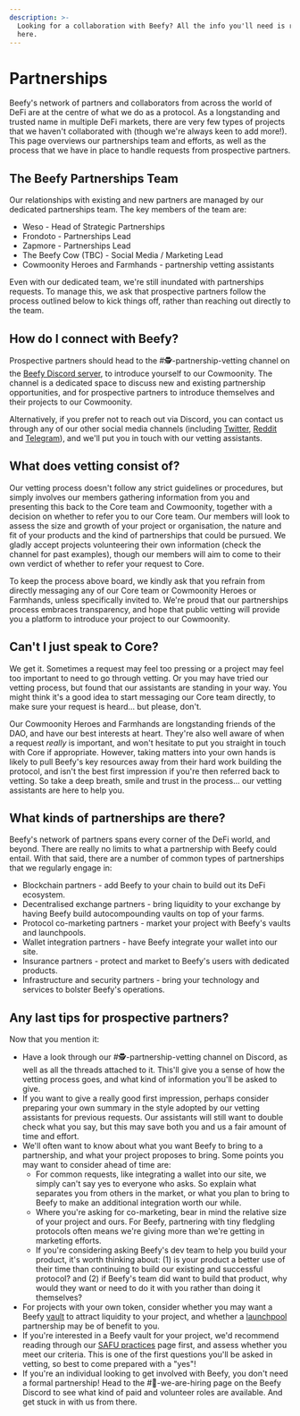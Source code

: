 ```yaml
---
description: >-
  Looking for a collaboration with Beefy? All the info you'll need is right
  here.
---
```


# Partnerships

Beefy's network of partners and collaborators from across the world of DeFi are at the centre of what we do as a protocol. As a longstanding and trusted name in multiple DeFi markets, there are very few types of projects that we haven't collaborated with (though we're always keen to add more!). This page overviews our partnerships team and efforts, as well as the process that we have in place to handle requests from prospective partners.

## The Beefy Partnerships Team

Our relationships with existing and new partners are managed by our dedicated partnerships team. The key members of the team are:

* Weso - Head of Strategic Partnerships
* Frondoto - Partnerships Lead
* Zapmore - Partnerships Lead
* The Beefy Cow (TBC) - Social Media / Marketing Lead
* Cowmoonity Heroes and Farmhands - partnership vetting assistants

Even with our dedicated team, we're still inundated with partnerships requests. To manage this, we ask that prospective partners follow the process outlined below to kick things off, rather than reaching out directly to the team.

## How do I connect with Beefy?

Prospective partners should head to the #🕵-partnership-vetting channel on the [Beefy Discord server](https://discord.gg/yq8wfHd), to introduce yourself to our Cowmoonity. The channel is a dedicated space to discuss new and existing partnership opportunities, and for prospective partners to introduce themselves and their projects to our Cowmoonity.

Alternatively, if you prefer not to reach out via Discord, you can contact us through any of our other social media channels (including [Twitter](https://twitter.com/beefyfinance), [Reddit](https://www.reddit.com/r/Beefy/) and [Telegram](https://t.me/beefyfinance)), and we'll put you in touch with our vetting assistants.

## What does vetting consist of?

Our vetting process doesn't follow any strict guidelines or procedures, but simply involves our members gathering information from you and presenting this back to the Core team and Cowmoonity, together with a decision on whether to refer you to our Core team. Our members will look to assess the size and growth of your project or organisation, the nature and fit of your products and the kind of partnerships that could be pursued. We gladly accept projects volunteering their own information (check the channel for past examples), though our members will aim to come to their own verdict of whether to refer your request to Core.

To keep the process above board, we kindly ask that you refrain from directly messaging any of our Core team or Cowmoonity Heroes or Farmhands, unless specifically invited to. We're proud that our partnerships process embraces transparency, and hope that public vetting will provide you a platform to introduce your project to our Cowmoonity.

## Can't I just speak to Core?

We get it. Sometimes a request may feel too pressing or a project may feel too important to need to go through vetting. Or you may have tried our vetting process, but found that our assistants are standing in your way. You might think it's a good idea to start messaging our Core team directly, to make sure your request is heard... but please, don't.

Our Cowmoonity Heroes and Farmhands are longstanding friends of the DAO, and have our best interests at heart. They're also well aware of when a request _really_ is important, and won't hesitate to put you straight in touch with Core if appropriate. However, taking matters into your own hands is likely to pull Beefy's key resources away from their hard work building the protocol, and isn't the best first impression if you're then referred back to vetting. So take a deep breath, smile and trust in the process... our vetting assistants are here to help you.

## What kinds of partnerships are there?

Beefy's network of partners spans every corner of the DeFi world, and beyond. There are really no limits to what a partnership with Beefy could entail. With that said, there are a number of common types of partnerships that we regularly engage in:

* Blockchain partners - add Beefy to your chain to build out its DeFi ecosystem.
* Decentralised exchange partners - bring liquidity to your exchange by having Beefy build autocompounding vaults on top of your farms.
* Protocol co-marketing partners - market your project with Beefy's vaults and launchpools.
* Wallet integration partners - have Beefy integrate your wallet into our site.
* Insurance partners - protect and market to Beefy's users with dedicated products.
* Infrastructure and security partners - bring your technology and services to bolster Beefy's operations.

## Any last tips for prospective partners?

Now that you mention it:

* Have a look through our #🕵-partnership-vetting channel on Discord, as well as all the threads attached to it. This'll give you a sense of how the vetting process goes, and what kind of information you'll be asked to give.
* If you want to give a really good first impression, perhaps consider preparing your own summary in the style adopted by our vetting assistants for previous requests. Our assistants will still want to double check what you say, but this may save both you and us a fair amount of time and effort.
* We'll often want to know about what you want Beefy to bring to a partnership, and what your project proposes to bring. Some points you may want to consider ahead of time are:
  * For common requests, like integrating a wallet into our site, we simply can't say yes to everyone who asks. So explain what separates you from others in the market, or what you plan to bring to Beefy to make an additional integration worth our while.
  * Where you're asking for co-marketing, bear in mind the relative size of your project and ours. For Beefy, partnering with tiny fledgling protocols often means we're giving more than we're getting in marketing efforts.
  * If you're considering asking Beefy's dev team to help you build your product, it's worth thinking about: (1) is your product a better use of their time than continuing to build our existing and successful protocol? and (2) if Beefy's team did want to build that product, why would they want or need to do it with you rather than doing it themselves?
* For projects with your own token, consider whether you may want a Beefy [vault](../ecosystem/products/vaults.md) to attract liquidity to your project, and whether a [launchpool](../ecosystem/products/launchpool.md) partnership may be of benefit to you.
* If you're interested in a Beefy vault for your project, we'd recommend reading through our [SAFU practices](broken-reference) page first, and assess whether you meet our criteria. This is one of the first questions you'll be asked in vetting, so best to come prepared with a "yes"!
* If you're an individual looking to get involved with Beefy, you don't need a formal partnership! Head to the #💼-we-are-hiring page on the Beefy Discord to see what kind of paid and volunteer roles are available. And get stuck in with us from there.
